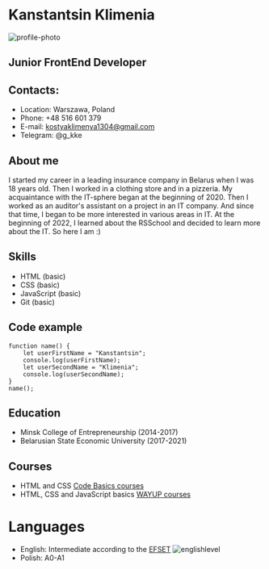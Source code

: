 # **Kanstantsin Klimenia**
![profile-photo](/rsschool-cv/photo.png)
## Junior FrontEnd Developer
## Contacts:
* Location: Warszawa, Poland
* Phone: +48 516 601 379
* E-mail: kostyaklimenya1304@gmail.com
* Telegram: @g_kke
## About me
I started my career in a leading insurance company in Belarus when I was 18 years old. Then I worked in a clothing store and in a pizzeria.
My acquaintance with the IT-sphere began at the beginning of 2020. Then I worked as an auditor's assistant on a project in an IT company. And since that time, I began to be more interested in various areas in IT. 
At the beginning of 2022, I learned about the RSSchool and decided to learn more about the IT.
So here I am :)
## Skills
* HTML (basic)
* CSS (basic)
* JavaScript (basic)
* Git (basic)
## Code example
```
function name() {
    let userFirstName = "Kanstantsin";
    console.log(userFirstName);
    let userSecondName = "Klimenia";
    console.log(userSecondName);
}
name();
```
## Education
* Minsk College of Entrepreneurship (2014-2017)
* Belarusian State Economic University (2017-2021)
## Courses
* HTML and CSS [Code Basics courses](https://code-basics.com/)
* HTML, CSS and JavaScript basics [WAYUP courses](https://wayup.in/)
# Languages
* English: Intermediate according to the [EFSET](https://www.efset.org/)
![englishlevel](/rsschool-cv/englishlevel.png)
* Polish: A0-A1
